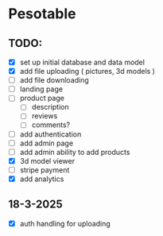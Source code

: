 # Pesotable

## TODO:

- [x] set up initial database and data model
- [x] add file uploading ( pictures, 3d models )
- [ ] add file downloading
- [ ] landing page
- [ ] product page
    - [ ] description
    - [ ] reviews
    - [ ] comments?
- [ ] add authentication
- [ ] add admin page
- [ ] add admin ability to add products
- [x] 3d model viewer
- [ ] stripe payment
- [x] add analytics

## 18-3-2025

- [x] auth handling for uploading
